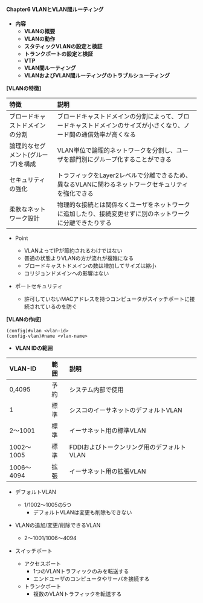 #### Chapter6 VLANとVLAN間ルーティング
- **内容**
  - **VLANの概要**
  - **VLANの動作**
  - **スタティックVLANの設定と検証**
  - **トランクポートの設定と検証**
  - **VTP**
  - **VLAN間ルーティング**
  - **VLANおよびVLAN間ルーティングのトラブルシューティング**
  
**[VLANの特徴]**

|特徴    　 |説明         |
|:-----------|:------------|
|ブロードキャストドメインの分割|ブロードキャストドメインの分割によって、ブロードキャストドメインのサイズが小さくなり、ノード間の通信効率が高くなる|
|論理的なセグメント(グループ)を構成|VLAN単位で論理的ネットワークを分割し、ユーザを部門別にグループ化することができる|
|セキュリティの強化|トラフィックをLayer2レベルで分離できるため、異なるVLANに関わるネットワークセキュリティを強化できる|
|柔軟なネットワーク設計|物理的な接続とは関係なくユーザをネットワークに追加したり、接続変更せずに別のネットワークに分離できたりする|

- Point
  - VLANよってIPが節約されるわけではない
  - 普通の状態よりVLANの方が流れが複雑になる
  - ブロードキャストドメインの数は増加してサイズは縮小
  - コリジョンドメインへの影響はない

- ポートセキュリティ
  - 許可していないMACアドレスを持つコンピュータがスイッチポートに接続されているのを防ぐ 

**[VLANの作成]**
```
(config)#vlan <vlan-id>
(config-vlan)#name <vlan-name>
```

- **VLAN IDの範囲**

|VLAN-ID     |範囲         |説明
|:-----------|:------------|:------------|
|0,4095      |予約         |システム内部で使用|
|1           |標準         |シスコのイーサネットのデフォルトVLAN|
|2〜1001     |標準         |イーサネット用の標準VLAN|
|1002〜1005  |標準         |FDDIおよびトークンリング用のデフォルトVLAN|
|1006〜4094  |拡張         |イーサネット用の拡張VLAN|

  - デフォルトVLAN
    - 1/1002〜1005の5つ
      - デフォルトVLANは変更も削除もできない 
  - VLANの追加/変更/削除できるVLAN
    - 2〜1001/1006〜4094 
  

- スイッチポート
  - アクセスポート
    - 1つのVLANトラフィックのみを転送する
    - エンドユーザのコンピュータやサーバを接続する
  - トランクポート
    - 複数のVLANトラフィックを転送する 


